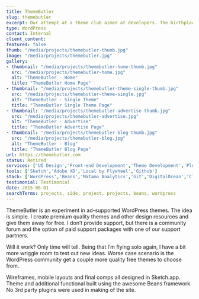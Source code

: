 ```yaml
---
title: ThemeButler
slug: themebutler
excerpt: Our attempt at a theme club aimed at developers. The birthplace of Beans.
type: WordPress
contact: Internal
client_content: 
featured: false
thumb: "/media/projects/themebutler-thumb.jpg"
image: "/media/projects/themebutler.jpg"
gallery:
- thumbnail: "/media/projects/themebutler-home-thumb.jpg"
  src: "/media/projects/themebutler-home.jpg"
  alt: "ThemeButler - Home"
  title: "ThemeButler Home Page"
- thumbnail: "/media/projects/themebutler-theme-single-thumb.jpg"
  src: "/media/projects/themebutler-theme-single.jpg"
  alt: "ThemeButler - Single Theme"
  title: "ThemeButler Single Theme Page"
- thumbnail: "/media/projects/themebutler-advertise-thumb.jpg"
  src: "/media/projects/themebutler-advertise.jpg"
  alt: "ThemeButler - Advertise"
  title: "ThemeButler Advertise Page"
- thumbnail: "/media/projects/themebutler-blog-thumb.jpg"
  src: "/media/projects/themebutler-blog.jpg"
  alt: "ThemeButler - Blog"
  title: "ThemeButler Blog Page"
url: https://themebutler.com
status: Retired
services: ['UI Design','Front-end Development','Theme Development','Plugin Development']
tools: ['Sketch','Adobe XD','Local by Flywheel','Github']
stack: ['WordPress','Beans','Matamo Analytics','Git','DigitalOcean','Cloudflare']
testimonial: Testimonial
date: 2015-06-01
searchTerms: projects, side, project, projects, beans, wordpress
---
```

ThemeButler is an experiment in ad-supported WordPress themes. The idea is simple. I create premium quality themes and other design resources and give them away for free. I don’t provide support, but there is a community forum and the option of paid support packages with one of our support partners.

Will it work? Only time will tell. Being that I’m flying solo again, I have a bit more wriggle room to test out new ideas. Worse case scenario is the WordPress community get a couple more quality free themes to choose from.

Wireframes, mobile layouts and final comps all designed in Sketch.app.
Theme and additional functional built using the awesome Beans framework.
No 3rd party plugins were used in making of the site.